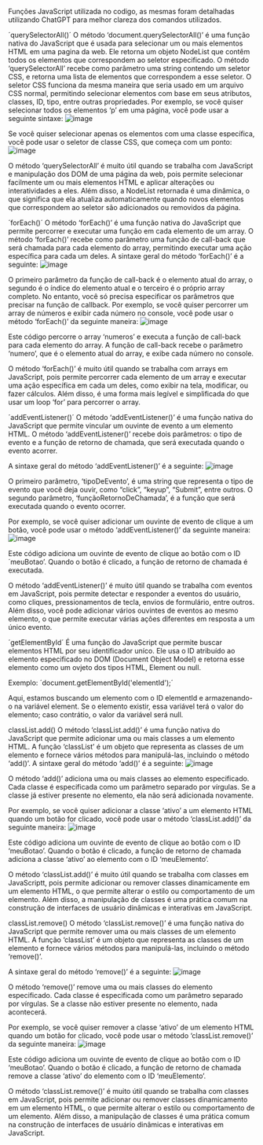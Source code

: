 Funções JavaScript utilizada no codigo, as mesmas foram detalhadas utilizando ChatGPT para melhor clareza dos comandos utilizados.

´querySelectorAll()´
O método ‘document.querySelectorAll()’ é uma função nativa do JavaScript que é usada para selecionar um ou mais elementos HTML em uma pagina da web. Ele retorna um objeto NodeList que contêm todos os elementos que correspondem ao seletor especificado.
O método ‘querySelectorAll’ recebe como parâmetro uma string contendo um seletor CSS, e retorna uma lista de elementos que correspondem a esse seletor. O seletor CSS funciona da mesma maneira que seria usado em um arquivo CSS normal, permitindo selecionar elementos com base em seus atributos, classes, ID, tipo, entre outras propriedades.
Por exemplo, se você quiser selecionar todos os elementos ‘p’ em uma página, você pode usar a seguinte sintaxe:
 ![image](https://user-images.githubusercontent.com/85650989/219820365-5e18382a-3230-459c-8b9a-e1a845000e03.png)


Se você quiser selecionar apenas os elementos com uma classe específica, você pode usar o seletor de classe CSS, que começa com um ponto:
![image](https://user-images.githubusercontent.com/85650989/219820403-ea6f4573-967d-498f-8780-a8b2dc1b7379.png)

 
O método ‘querySelectorAll’ é muito útil quando se trabalha com JavaScript e manipulação dos DOM de uma página da web, pois permite selecionar facilmente um ou mais elementos HTML e aplicar alterações ou interatividades a eles. Além disso, a NodeList retornada é uma dinâmica, o que significa que ela atualiza automaticamente quando novos elementos que correspondem ao seletor são adicionados ou removidos da página.

´forEach()´
O método ‘forEach()’  é uma função nativa do JavaScript que permite percorrer e executar uma função em cada elemento de um array. O método ‘forEach()’ recebe como parâmetro uma função de call-back que será chamada para cada elemento do array, permitindo executar uma ação específica para cada um deles. A sintaxe geral do método ‘forEach()’ é a seguinte:
 ![image](https://user-images.githubusercontent.com/85650989/219820420-c1bcfec5-9f0c-4ebc-bac2-d494238b031f.png)


O primeiro parâmetro da função de call-back é o elemento atual do array, o segundo é o índice do elemento atual e o terceiro é o próprio array completo. No entanto, você só precisa especificar os parâmetros que precisar na função de callback.
Por exemplo, se você quiser percorrer um array de números e exibir cada número no console, você pode usar o método ‘forEach()’ da seguinte maneira:
![image](https://user-images.githubusercontent.com/85650989/219820430-3985515f-b9de-4d3a-9a4a-dda340356e5e.png)

 

Este código percorre o array ‘numeros’ e executa a função de call-back para cada elemento do array. A função de call-back recebe o parâmetro ‘numero’, que é o elemento atual do array, e exibe cada número no console.

O método ‘forEach()’ é muito útil quando se trabalha com arrays em JavaScript, pois permite percorrer cada elemento de um array e executar uma ação específica em cada um deles, como exibir na  tela, modificar, ou fazer cálculos. Além disso, é uma forma mais legível e simplificada do que usar um loop ‘for’ para percorrer o array.


´addEventListener()´
O método ‘addEventListener()’ é uma função nativa do JavaScript que permite vincular um ouvinte de evento a um elemento HTML. O método ‘addEventListener()’ recebe dois parâmetros: o tipo de evento e a função de retorno de chamada, que será executada quando o evento acorrer.

A sintaxe geral do método ‘addEventListener()’ é a seguinte:
 ![image](https://user-images.githubusercontent.com/85650989/219820443-d27aafef-361a-41c2-b457-485332e66b5c.png)


O primeiro parâmetro, ‘tipoDeEvento’, é uma string que representa o tipo de evento que você deja ouvir, como “click”, “keyup”, “Submit”, entre outros. O segundo parâmetro, ‘funçãoRetornoDeChamada’, é a função que será executada quando o evento ocorrer.

Por exemplo, se você quiser adicionar um ouvinte de evento de clique a um botão, você pode usar o método ‘addEventListener()’ da seguinte maneira:
 ![image](https://user-images.githubusercontent.com/85650989/219820474-d5b7724e-7e2c-4b8f-bb85-c0735276f11b.png)


Este código adiciona um ouvinte de evento de clique ao botão com o ID ´meuBotao’.
Quando o botão é clicado, a função de retorno de chamada é executada.

O método ‘addEventListener()’ é muito útil quando se trabalha com eventos em JavaScript, pois permite detectar e responder  a eventos do usuário, como cliques, pressionamentos de tecla, envios de formulário, entre outros. Além disso, você pode adicionar vários ouvintes de eventos ao mesmo elemento, o que permite executar várias ações diferentes em resposta a um único evento.


´getElementById´
É uma função do JavaScript que permite buscar elementos HTML por seu identificador uníco. Ele usa o ID atribuído ao elemento especificado no DOM (Document Object Model) e retorna esse elemento como um ovjeto dos tipos HTML, Element ou null.

Exemplo:
´document.getElementById('elementId');´

Aqui, estamos buscando um elemento com o ID elementId e armazenando-o na variável element. Se o elemento existir, essa variável terá o valor do elemento; caso contrátio, o valor da variável será null.

classList.add()
O método ‘classList.add()’ é uma função nativa do JavaScript que permite adicionar uma ou mais classes a um elemento HTML. A função ‘classList’ é um objeto que representa as classes de um elemento e fornece vários métodos para manipulá-las, incluindo o método ‘add()’.
A sintaxe geral do método ‘add()’ é a seguinte:
 ![image](https://user-images.githubusercontent.com/85650989/219820507-cb02230a-af0a-4353-86cf-06b290ad8eb9.png)


O método ‘add()’ adiciona uma ou mais classes ao elemento especificado. Cada classe é especificada como um parâmetro separado por vírgulas. Se a classe já estiver presente no elemento, ela não será adicionada novamente.

Por exemplo, se você quiser adicionar a classe ‘ativo’ a um elemento HTML quando um botão for clicado, você pode usar o método ‘classList.add()’ da seguinte maneira:
 ![image](https://user-images.githubusercontent.com/85650989/219820525-5036ccc1-7909-403e-8eff-7e056a5d42fd.png)

Este código adiciona um ouvinte de evento de clique ao botão com o ID ‘meuBotao’. Quando o botão é clicado, a função de retorno de chamada adiciona a classe ‘ativo’ ao elemento com o ID ‘meuElemento’.

O método ‘classList.add()’ é muito útil quando se trabalha com classes em JavaScriptt, pois permite adicionar ou remover classes dinamicamente em um elemento HTML, o que permite alterar o estilo ou comportamento de um elemento. Além disso, a manipulação de classes é uma prática comum na construção de interfaces de usuário dinâmicas e interativas em JavaScript.

classList.remove()
O método ‘classList.remove()’ é uma função nativa do JavaScript que permite remover uma ou mais classes de um elemento HTML. A função ‘classList’ é um objeto que representa as classes de um elemento e fornece vários métodos para manipulá-las, incluindo o método ‘remove()’.

A sintaxe geral do método ‘remove()’ é a seguinte:
 ![image](https://user-images.githubusercontent.com/85650989/219820543-d0cb9374-e7ad-4fa2-a0b1-f151529bc6b3.png)


O método ‘remove()’ remove uma ou mais classes do elemento especificado. Cada classe é especificada como um parâmetro separado por vírgulas. Se a classe não estiver presente no elemento, nada acontecerá.

Por exemplo, se você quiser remover a classe ‘ativo’ de um elemento HTML quando um botão for clicado, você pode usar o método ‘classList.remove()’ da seguinte maneira:
 ![image](https://user-images.githubusercontent.com/85650989/219820565-0e7221f2-7061-49a9-bfcd-1ab23f449649.png)

Este código adiciona um ouvinte de evento de clique ao botão com o ID ‘meuBotao’.
Quando o botão é clicado, a função de retorno de chamada remove a classe ‘ativo’ do elemento com o ID ‘meuElemento’.

O método ‘classList.remove()’ é muito útil quando se trabalha com classes em JavaScript, pois permite adicionar ou remover classes dinamicamento em um elemento HTML, o que permite alterar o estilo ou comportamento de um elemento. Além disso, a manipulação de classes é uma prática comum na construção de interfaces de usuário dinâmicas e interativas em JavaScript.


